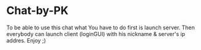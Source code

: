 # Chat-by-PK
To be able to use this chat what You have to do first is launch server. Then everybody can launch client (loginGUI) with his nickname & server's ip addres. Enjoy ;)
